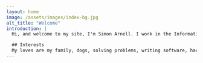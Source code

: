 ```yaml
---
layout: home
image: /assets/images/index-bg.jpg
alt_title: "Welcome"
introduction: |
  Hi, and welcome to my site, I'm Simon Arnell. I work in the Information Security industry. I am the Chief Operating Officer and Co-Founder at [Configured Things](https://configuredthings.com) and a trustee and treasurer of the [Camberley Finnish School](http://www.suomikoulu.org), for more details of my work history, take a look at my [CV](cv.html).

  ## Interests
  My loves are my family, dogs, solving problems, writing software, hacking around with hardware, cooking and travel.
---
```

